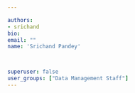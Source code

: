 ```yaml
---

authors:
- srichand
bio: 
email: ""
name: 'Srichand Pandey'



superuser: false
user_groups: ["Data Management Staff"]
---
```




